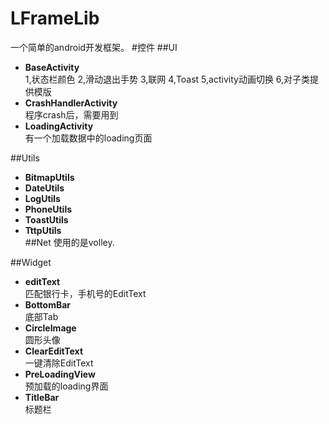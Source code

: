# LFrameLib
一个简单的android开发框架。
#控件
##UI
- **BaseActivity**  
  1,状态栏颜色
  2,滑动退出手势
  3,联网
  4,Toast
  5,activity动画切换
  6,对子类提供模版
- **CrashHandlerActivity**  
  程序crash后，需要用到
- **LoadingActivity**  
  有一个加载数据中的loading页面  
  
##Utils
- **BitmapUtils**  
- **DateUtils**  
- **LogUtils**  
- **PhoneUtils**  
- **ToastUtils**
- **TttpUtils**  
##Net
使用的是volley.  

##Widget
- **editText**  
  匹配银行卡，手机号的EditText
- **BottomBar**  
  底部Tab
- **CircleImage**  
  圆形头像
- **ClearEditText**  
  一键清除EditText
- **PreLoadingView**  
  预加载的loading界面
- **TitleBar**  
  标题栏

